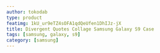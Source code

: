```yaml
---
author: tokodab
type: product
featimg: 1kU_ur9eTZ4sOFA1qdQeUfen1DhIJz-jX
title: Divergent Quotes Collage Samsung Galaxy S9 Case
tags: [samsung, galaxy, s9]
category: [samsung]
---
```

